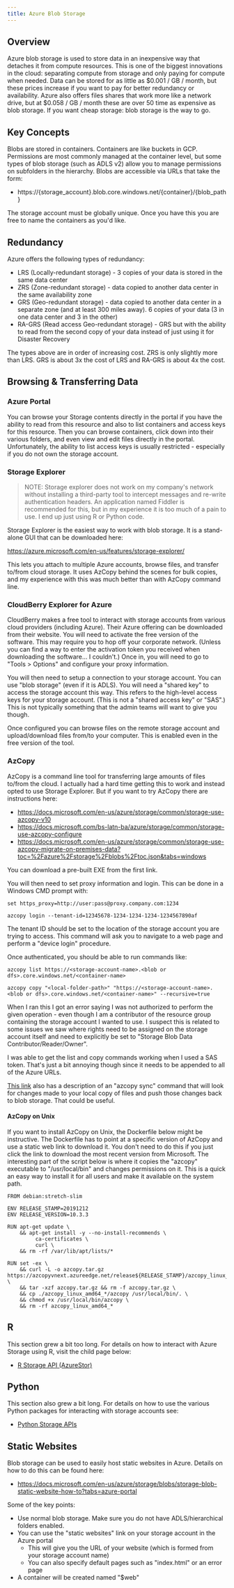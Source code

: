 ```yaml
---
title: Azure Blob Storage
---
```


## Overview

Azure blob storage is used to store data in an inexpensive way that detaches it from compute resources.  This is one of the biggest innovations in the cloud: separating compute from storage and only paying for compute when needed.  Data can be stored for as little as $0.001 / GB / month, but these prices increase if you want to pay for better redundancy or availability.  Azure also offers files shares that work more like a network drive, but at $0.058 / GB / month these are over 50 time as expensive as blob storage.  If you want cheap storage: blob storage is the way to go.

## Key Concepts

Blobs are stored in containers.  Containers are like buckets in GCP.  Permissions are most commonly managed at the container level, but some types of blob storage (such as ADLS v2) allow you to manage permissions on subfolders in the hierarchy.  Blobs are accessible via URLs that take the form:

* https://{storage_account}.blob.core.windows.net/{container}/{blob_path}

The storage account must be globally unique.  Once you have this you are free to name the containers as you'd like.

## Redundancy

Azure offers the following types of redundancy:

* LRS (Locally-redundant storage) - 3 copies of your data is stored in the same data center
* ZRS (Zone-redundant storage) - data copied to another data center in the same availability zone
* GRS (Geo-redundant storage) - data copied to another data center in a separate zone (and at least 300 miles away).  6 copies of your data (3 in one data center and 3 in the other)
* RA-GRS (Read access Geo-redundant storage) - GRS but with the ability to read from the second copy of your data instead of just using it for Disaster Recovery

The types above are in order of increasing cost.  ZRS is only slightly more than LRS.  GRS is about 3x the cost of LRS and RA-GRS is about 4x the cost.

## Browsing & Transferring Data

### Azure Portal

You can browse your Storage contents directly in the portal if you have the ability to read from this resource and also to list containers and access keys for this resource.  Then you can browse containers, click down into their various folders, and even view and edit files directly in the portal.  Unfortunately, the ability to list access keys is usually restricted - especially if you do not own the storage account.

### Storage Explorer

> NOTE: Storage explorer does not work on my company's network without installing a third-party tool to intercept messages and re-write authentication headers.  An application named Fiddler is recommended for this, but in my experience it is too much of a pain to use.  I end up just using R or Python code.

Storage Explorer is the easiest way to work with blob storage.  It is a stand-alone GUI that can be downloaded here:

https://azure.microsoft.com/en-us/features/storage-explorer/

This lets you attach to multiple Azure accounts, browse files, and transfer to/from cloud storage.  It uses AzCopy behind the scenes for bulk copies, and my experience with this was much better than with AzCopy command line.

### CloudBerry Explorer for Azure

CloudBerry makes a free tool to interact with storage accounts from various cloud providers (including Azure).  Their Azure offering can be downloaded from their website.  You will need to activate the free version of the software.  This may require you to hop off your corporate network. (Unless you can find a way to enter the activation token you received when downloading the software... I couldn't.)  Once in, you will need to go to "Tools > Options" and configure your proxy information.

You will then need to setup a connection to your storage account.  You can use "blob storage" (even if it is ADLS).  You will need a "shared key" to access the storage account this way.  This refers to the high-level access keys for your storage account.  (This is not a "shared access key" or "SAS".)  This is not typically something that the admin teams will want to give you though.

Once configured you can browse files on the remote storage account and upload/download files from/to your computer.  This is enabled even in the free version of the tool.

### AzCopy

AzCopy is a command line tool for transferring large amounts of files to/from the cloud.  I actually had a hard time getting this to work and instead opted to use Storage Explorer.  But if you want to try AzCopy there are instructions here:

* https://docs.microsoft.com/en-us/azure/storage/common/storage-use-azcopy-v10
* https://docs.microsoft.com/bs-latn-ba/azure/storage/common/storage-use-azcopy-configure
* https://docs.microsoft.com/en-us/azure/storage/common/storage-use-azcopy-migrate-on-premises-data?toc=%2Fazure%2Fstorage%2Fblobs%2Ftoc.json&tabs=windows

You can download a pre-built EXE from the first link.

You will then need to set proxy information and login.  This can be done in a Windows CMD prompt with:

```
set https_proxy=http://user:pass@proxy.company.com:1234

azcopy login --tenant-id=12345678-1234-1234-1234-1234567890af
```

The tenant ID should be set to the location of the storage account you are trying to access.  This command will ask you to navigate to a web page and perform a "device login" procedure.

Once authenticated, you should be able to run commands like:

```
azcopy list https://<storage-account-name>.<blob or dfs>.core.windows.net/<container-name>

azcopy copy "<local-folder-path>" "https://<storage-account-name>.<blob or dfs>.core.windows.net/<container-name>" --recursive=true
```

When I ran this I got an error saying I was not authorized to perform the given operation - even though I am a contributor of the resource group containing the storage account I wanted to use.  I suspect this is related to some issues we saw where rights need to be assigned on the storage account itself and need to explicitly be set to "Storage Blob Data Contributor/Reader/Owner".

I was able to get the list and copy commands working when I used a SAS token.  That's just a bit annoying though since it needs to be appended to all of the Azure URLs.

[This link](https://docs.microsoft.com/en-us/azure/storage/common/storage-use-azcopy-migrate-on-premises-data?toc=%2Fazure%2Fstorage%2Fblobs%2Ftoc.json&tabs=windows) also has a description of an "azcopy sync" command that will look for changes made to your local copy of files and push those changes back to blob storage.  That could be useful.

#### AzCopy on Unix

If you want to install AzCopy on Unix, the Dockerfile below might be instructive.  The Dockerfile has to point at a specific version of AzCopy and use a static web link to download it.  You don't need to do this if you just click the link to download the most recent version from Microsoft.  The interesting part of the script below is where it copies the "azcopy" executable to "/usr/local/bin" and changes permissions on it.  This is a quick an easy way to install it for all users and make it available on the system path.

```
FROM debian:stretch-slim

ENV RELEASE_STAMP=20191212
ENV RELEASE_VERSION=10.3.3

RUN apt-get update \
    && apt-get install -y --no-install-recommends \
         ca-certificates \
         curl \
    && rm -rf /var/lib/apt/lists/*

RUN set -ex \
    && curl -L -o azcopy.tar.gz https://azcopyvnext.azureedge.net/release${RELEASE_STAMP}/azcopy_linux_amd64_${RELEASE_VERSION}.tar.gz \
    && tar -xzf azcopy.tar.gz && rm -f azcopy.tar.gz \
    && cp ./azcopy_linux_amd64_*/azcopy /usr/local/bin/. \
    && chmod +x /usr/local/bin/azcopy \
    && rm -rf azcopy_linux_amd64_*
```

## R

This section grew a bit too long.  For details on how to interact with Azure Storage using R, visit the child page below:

* [R Storage API (AzureStor)](blob-storage/r-storage-apis)

## Python

This section also grew a bit long.  For details on how to use the various Python packages for interacting with storage accounts see:

* [Python Storage APIs](blob-storage/r-storage-apis)

## Static Websites

Blob storage can be used to easily host static websites in Azure.  Details on how to do this can be found here:

* https://docs.microsoft.com/en-us/azure/storage/blobs/storage-blob-static-website-how-to?tabs=azure-portal

Some of the key points:

* Use normal blob storage.  Make sure you do not have ADLS/hierarchical folders enabled.
* You can use the "static websites" link on your storage account in the Azure portal
  * This will give you the URL of your website (which is formed from your storage account name)
  * You can also specify default pages such as "index.html" or an error page
* A container will be created named "$web"
